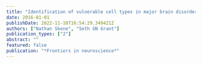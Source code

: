 ```yaml
---
title: "Identification of vulnerable cell types in major brain disorders using single cell transcriptomes and expression weighted cell type enrichment"
date: 2016-01-01
publishDate: 2022-11-10T16:54:29.349421Z
authors: ["Nathan Skene", "Seth GN Grant"]
publication_types: ["2"]
abstract: ""
featured: false
publication: "*Frontiers in neuroscience*"
---
```


